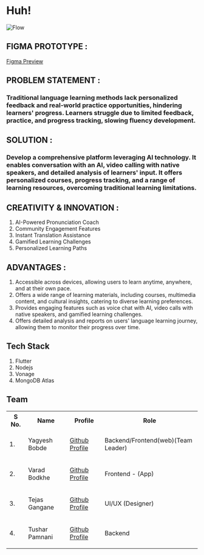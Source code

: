 # Huh!
![Flow](https://github.com/yagyesh-bobde/Huh/assets/123196274/0f4bcd89-fdb2-4910-bd8a-0f09573da935)

## FIGMA PROTOTYPE :
[Figma Preview](https://www.figma.com/proto/vTyofXcNlm3vVhrfZcp0AY/HTF-%23?type=design&node-id=21-317&t=F2y7CPGS6dAkvD2p-1&scaling=scale-down&page-id=0%3A1&mode=design)

## PROBLEM STATEMENT :
### Traditional language learning methods lack personalized feedback and real-world practice opportunities, hindering learners' progress. Learners struggle due to limited feedback, practice, and progress tracking, slowing fluency development.

## SOLUTION :
### Develop a comprehensive platform leveraging AI technology. It enables conversation with an AI, video calling with native speakers, and detailed analysis of learners' input. It offers personalized courses, progress tracking, and a range of learning resources, overcoming traditional learning limitations.

## CREATIVITY & INNOVATION :
1) AI-Powered Pronunciation Coach
2) Community Engagement Features
3) Instant Translation Assistance
4) Gamified Learning Challenges
5) Personalized Learning Paths

## ADVANTAGES : 
1) Accessible across devices, allowing users to learn anytime, anywhere, and at their own pace.
2) Offers a wide range of learning materials, including courses, multimedia content, and cultural insights, catering to diverse learning preferences.
3) Provides engaging features such as voice chat with AI, video calls with native speakers, and gamified learning challenges.
4) Offers detailed analysis and reports on users' language learning journey, allowing them to monitor their progress over time.

## Tech Stack
1. Flutter
2. Nodejs
3. Vonage
4. MongoDB Atlas

## Team
<table>
<tr>
<th>S No.</th><th>Name</th><th>Profile</th><th>Role</th>
</tr>
<tr>
<td>1.</td><td>Yagyesh Bobde</td><td>
  
[Github Profile](https://github.com/yagyesh-bobde)
  
</td><td>Backend/Frontend(web)(Team Leader)</td>
</tr>
  <tr>
<td>2.</td><td>Varad Bodkhe</td><td>  

  [Github Profile](https://github.com/vbodkhe1924)
</td><td>Frontend - (App)</td>
</tr>
  <tr>
<td>3.</td><td>Tejas Gangane</td><td>  

  [Github Profile](https://github.com/TejasGangane)

</td><td>UI/UX (Designer)</td>
</tr>
  <tr>
<td>4.</td><td>Tushar Pamnani</td><td>
  
[Github Profile](https://github.com/tusharpamnani)

</td><td>Backend</td>
</tr>
</table>
